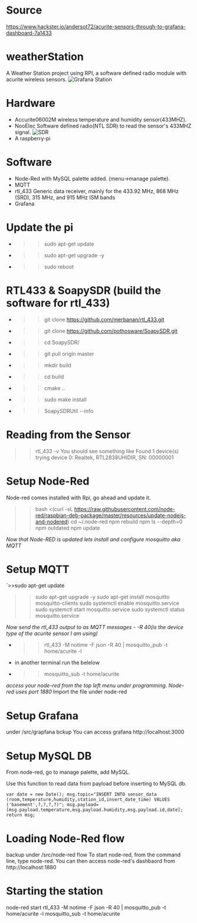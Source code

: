 # Source
https://www.hackster.io/andersot72/acurite-sensors-through-to-grafana-dashboard-7a1433
# weatherStation
A Weather Station project using RPI, a software defined radio module with acurite wireless sensors.
![Grafana Station](https://github.com/danimajdalani/weatherStation/blob/master/img/station_grafana.png)
# Hardware

- Accurite06002M wireless temperature and humidity sensor(433MHZ).
- NooElec Software defined radio(NTL SDR) to read the sensor's 433MHZ signal.
![SDR](https://github.com/danimajdalani/weatherStation/blob/master/img/sdr.png)
- A raspberry-pi

# Software
- Node-Red with MySQL palette added. (menu->manage palette).
- MQTT	
- rtl_433 Generic data receiver, mainly for the 433.92 MHz, 868 MHz (SRD), 315 MHz, and 915 MHz ISM bands	
- Grafana

# Update the pi
- >>sudo apt-get update
- >>sudo apt-get upgrade -y
- >>sudo reboot

# RTL433 & SoapySDR (build the software for rtl_433)

- >>git clone https://github.com/merbanan/rtl_433.git
- >>git clone https://github.com/pothosware/SoapySDR.git
- >>cd SoapySDR/
- >>git pull origin master
- >>mkdir build
- >>cd build
- >>cmake ..
- >>sudo make install
- >>SoapySDRUtil --info

# Reading from the Sensor
>>rtl_433 -v
You should see something like 
>>Found 1 device(s)
>>trying device  0:  Realtek, RTL2838UHIDIR, SN: 00000001

# Setup Node-Red
Node-red comes installed with Rpi, go ahead and update it.

>>bash <(curl -sL https://raw.githubusercontent.com/node-red/raspbian-deb-package/master/resources/update-nodejs-and-nodered)
>>cd ~/.node-red
>>npm rebuild
>>npm ls --depth=0
>>npm outdated
>>npm update

*Now that Node-RED is updated lets install and configure mosquitto aka MQTT*

# Setup MQTT

`>>sudo apt-get update
>>sudo apt-get upgrade -y
>>sudo apt-get install mosquitto mosquitto-clients
>>sudo systemctl enable mosquitto.service
>>sudo systemctl start mosquitto.service
>>sudo systemctl status mosquitto.service`

*Now send the rtl_433 output to as MQTT messages - -R 40(is the device type of the acurite sensor I am using)*

- >>rtl_433 -M notime -F json -R 40 | mosquitto_pub -t home/acurite -l

- in another terminal run the belelow

- >>mosquitto_sub -t home/acurite


*access your node-red from the top left menu under programming. Node-red uses port 1880*
Import the file under node-red

# Setup Grafana
under /src/grapfana bckup
You can access grafana http://localhost:3000

# Setup MySQL DB
From node-red, go to manage palette, add MySQL.

Use this function to read data from payload before inserting to MySQL db.

`var date = new Date();
msg.topic="INSERT INTO sensor_data (room,temperature,humidity,station_id,insert_date_time) VALUES ('basement',?,?,?,?)";
msg.payload=[msg.payload.temperature,msg.payload.humidity,msg.payload.id,date];
return msg;`

# Loading Node-Red flow
backup under /src/node-red flow
To start node-red, from the command line, type node-red.
You can then access node-red's dashbaord from http://localhost:1880

# Starting the station
node-red start
rtl_433 -M notime -F json -R 40 | mosquitto_pub -t home/acurite -l
mosquitto_sub -t home/acurite
